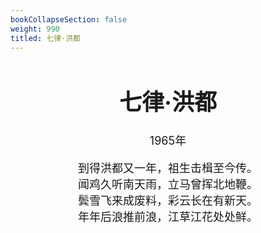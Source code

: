 ```yaml
---
bookCollapseSection: false
weight: 990
titled: 七律·洪都
---
```


<div align="center">

<font size="4">

# 七律·洪都
1965年

到得洪都又一年，祖生击楫至今传。  
闻鸡久听南天雨，立马曾挥北地鞭。  
鬓雪飞来成废料，彩云长在有新天。  
年年后浪推前浪，江草江花处处鲜。

</font>

</div>
